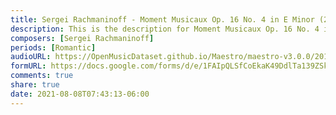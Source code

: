 ```yaml
---
title: Sergei Rachmaninoff - Moment Musicaux Op. 16 No. 4 in E Minor (2)
description: This is the description for Moment Musicaux Op. 16 No. 4 in E Minor by Sergei Rachmaninoff
composers: [Sergei Rachmaninoff]
periods: [Romantic]
audioURL: https://OpenMusicDataset.github.io/Maestro/maestro-v3.0.0/2017/MIDI-Unprocessed_060_PIANO060_MID--AUDIO-split_07-07-17_Piano-e_2-04_wav--2.midi
formURL: https://docs.google.com/forms/d/e/1FAIpQLSfCoEkaK49DdlTa139ZSkT_gWIicFmfAqux11OPYH-wHwy_qg/viewform
comments: true
share: true
date: 2021-08-08T07:43:13-06:00
---
```

